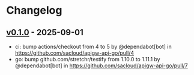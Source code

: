# Changelog

## [v0.1.0](https://github.com/sacloud/apigw-api-go/commits/v0.1.0) - 2025-09-01
- ci: bump actions/checkout from 4 to 5 by @dependabot[bot] in https://github.com/sacloud/apigw-api-go/pull/4
- go: bump github.com/stretchr/testify from 1.10.0 to 1.11.1 by @dependabot[bot] in https://github.com/sacloud/apigw-api-go/pull/7
